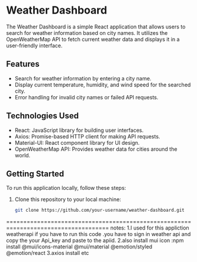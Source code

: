 # Weather Dashboard

The Weather Dashboard is a simple React application that allows users to search for weather information based on city names. It utilizes the OpenWeatherMap API to fetch current weather data and displays it in a user-friendly interface.

## Features

- Search for weather information by entering a city name.
- Display current temperature, humidity, and wind speed for the searched city.
- Error handling for invalid city names or failed API requests.

## Technologies Used

- React: JavaScript library for building user interfaces.
- Axios: Promise-based HTTP client for making API requests.
- Material-UI: React component library for UI design.
- OpenWeatherMap API: Provides weather data for cities around the world.

## Getting Started

To run this application locally, follow these steps:

1. Clone this repository to your local machine:

   ```bash
   git clone https://github.com/your-username/weather-dashboard.git

====================================================================================
notes:
1.I used for this appliction weatherapi if you have to run this code .you have to sign in weather api  and copy the your Api_key and paste to the apiid.
2.also install mui icon :npm install @mui/icons-material @mui/material @emotion/styled @emotion/react
3.axios install
etc
